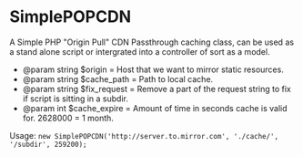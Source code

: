 SimplePOPCDN
============

A Simple PHP "Origin Pull" CDN Passthrough caching class, can be used as a stand alone script or intergrated into a controller of sort as a model.


* @param string $origin = Host that we want to mirror static resources.
* @param string $cache_path = Path to local cache.
* @param string $fix_request = Remove a part of the request string to fix if script is sitting in a subdir.
* @param int $cache_expire = Amount of time in seconds cache is valid for. 2628000 = 1 month.

Usage: `new SimplePOPCDN('http://server.to.mirror.com', './cache/', '/subdir', 259200);`
